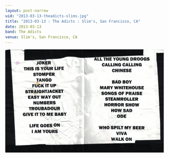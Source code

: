 ```yaml
---
layout: post-narrow
uid: "2013-03-13-theadicts-slims.jpg"
title: "2013-03-13 : The Adicts : Slim's, San Francisco, CA"
date: 2013-03-13
band: The Adicts
venue: Slim's, San Francisco, CA
---
```


<div class="showcase">
  <img src="/img/2013/03/20130313-TheAdicts-Slims.jpg" alt="2013-03-13-theadicts-slims.jpg">
</div>
